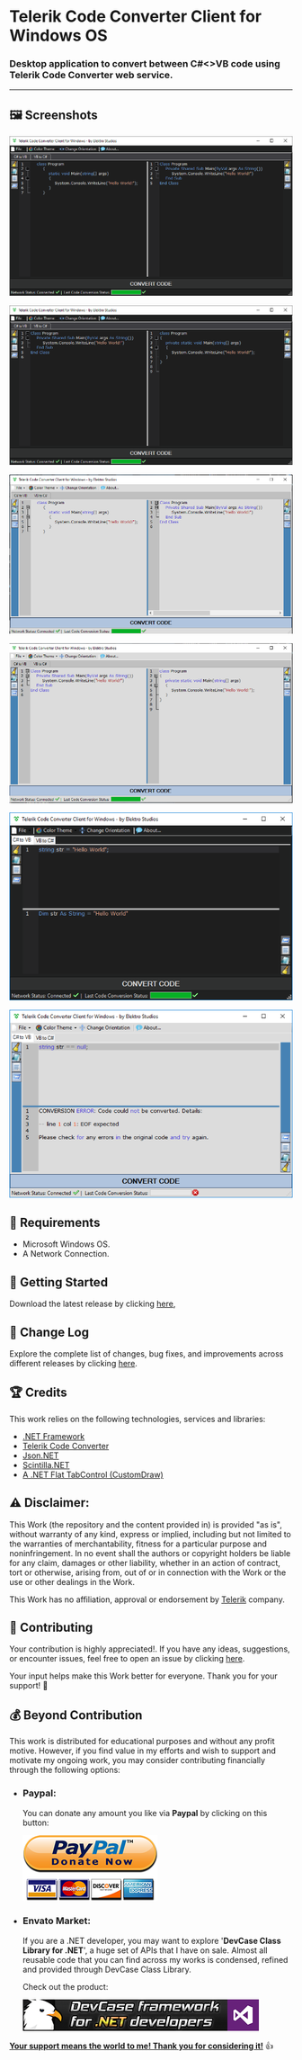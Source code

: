 <!-- Common Project Tags:
desktop-app 
desktop-application 
dotnet 
dotnet-core 
netcore 
netframework 
netframework48 
tool 
tools 
vbnet 
visualstudio 
windows 
windows-app 
windows-application 
windows-applications 
windows-forms 
winforms 
 -->

# Telerik Code Converter Client for Windows OS

### Desktop application to convert between C#<>VB code using Telerik Code Converter web service.

------------------

## 🖼️ Screenshots

![screenshot](/Images/screenshot1.png)

![screenshot](/Images/screenshot2.png)

![screenshot](/Images/screenshot3.png)

![screenshot](/Images/screenshot4.png)

![screenshot](/Images/screenshot5.png)

![screenshot](/Images/screenshot6.png)

## 📝 Requirements

- Microsoft Windows OS.
- A Network Connection.

## 🤖 Getting Started

Download the latest release by clicking [here](https://github.com/ElektroStudios/Telerik-Code-Converter-Client-For-Windows/releases/latest),

## 🔄 Change Log

Explore the complete list of changes, bug fixes, and improvements across different releases by clicking [here](/Docs/CHANGELOG.md).

## 🏆 Credits

This work relies on the following technologies, services and libraries: 

 - [.NET Framework](https://dotnet.microsoft.com/en-us/download/dotnet-framework)
 - [Telerik Code Converter](https://converter.telerik.com/)
 - [Json.NET](https://www.newtonsoft.com/json)
 - [Scintilla.NET](https://github.com/jacobslusser/ScintillaNET)
 - [A .NET Flat TabControl (CustomDraw)](https://www.codeproject.com/Articles/12185/A-NET-Flat-TabControl-CustomDraw)

## ⚠️ Disclaimer:

This Work (the repository and the content provided in) is provided "as is", without warranty of any kind, express or implied, including but not limited to the warranties of merchantability, fitness for a particular purpose and noninfringement. In no event shall the authors or copyright holders be liable for any claim, damages or other liability, whether in an action of contract, tort or otherwise, arising from, out of or in connection with the Work or the use or other dealings in the Work.

This Work has no affiliation, approval or endorsement by [Telerik](https://www.telerik.com/) company.

## 💪 Contributing

Your contribution is highly appreciated!. If you have any ideas, suggestions, or encounter issues, feel free to open an issue by clicking [here](https://github.com/ElektroStudios/Telerik-Code-Converter-Client-For-Windows/issues/new/choose). 

Your input helps make this Work better for everyone. Thank you for your support! 🚀

## 💰 Beyond Contribution 

This work is distributed for educational purposes and without any profit motive. However, if you find value in my efforts and wish to support and motivate my ongoing work, you may consider contributing financially through the following options:

 - ### Paypal:
    You can donate any amount you like via **Paypal** by clicking on this button:

    [![Donation Account](Images/Paypal_Donate.png)](https://www.paypal.com/cgi-bin/webscr?cmd=_s-xclick&hosted_button_id=E4RQEV6YF5NZY)

 - ### Envato Market:
   If you are a .NET developer, you may want to explore '**DevCase Class Library for .NET**', a huge set of APIs that I have on sale.
   Almost all reusable code that you can find across my works is condensed, refined and provided through DevCase Class Library.

    Check out the product:
    
   [![DevCase Class Library for .NET](Images/DevCase_Banner.png)](https://codecanyon.net/item/elektrokit-class-library-for-net/19260282)

<u>**Your support means the world to me! Thank you for considering it!**</u> 👍
